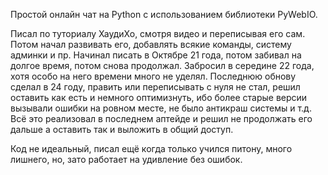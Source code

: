 Простой онлайн чат на Python с использованием библиотеки PyWebIO.

Писал по туториалу ХаудиХо, смотря видео и переписывая его сам. Потом начал развивать его, добавлять всякие команды, систему админки и пр.
Начинал писать в Октябре 21 года, потом забивал на долгое время, потом снова продолжал. Забросил в середине 22 года, хотя особо на него времени много не уделял. Последнюю обнову сделал в 24 году, править или переписывать с нуля не стал, решил оставить как есть и немного оптимизнуть, ибо более старые версии вызывали ошибки на ровном месте, не было антикраш системы и т.д. Всё это реализовал в последнем аптейде и решил не продолжать его дальше а оставить так и выложить в общий доступ. 

Код не идеальный, писал ещё когда только учился питону, много лишнего, но, зато работает на удивление без ошибок.

<!-- Uploading "{4FA96CB4-4FE4-441D-8B2D-89F7E4A6F35F}.png"... -->
